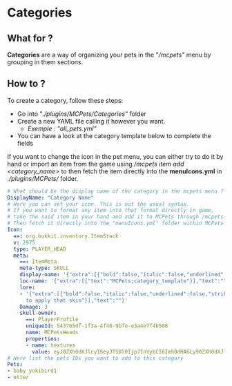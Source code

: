 # Categories

## What for ?

**Categories** are a way of organizing your pets in the "_/mcpets"_ menu by grouping in them sections.

## How to ?

To create a category, follow these steps:

* Go into "_./plugins/MCPets/Categories"_ folder
* Create a new YAML file calling it however you want.
  * _Exemple : "all\_pets.yml"_
* You can have a look at the category template below to complete the fields

If you want to change the icon in the pet menu, you can either try to do it by hand or import an item from the game using _/mcpets item add \<category\_name>_ to then fetch the item directly into the **menuIcons.yml** in _./plugins/MCPets/_ folder.

```yaml
# What should be the display name of the category in the mcpets menu ?
DisplayName: "Category Name"
# Here you can set your icon. This is not the usual syntax.
# If you want to format any item into that format directly in game,
# take the said item in your hand and add it to MCPets through /mcpets item add <category_name>
# Then fetch it directly into the "menuIcons.yml" folder within MCPets folder
Icon:
  ==: org.bukkit.inventory.ItemStack
  v: 2975
  type: PLAYER_HEAD
  meta:
    ==: ItemMeta
    meta-type: SKULL
    display-name: '{"extra":[{"bold":false,"italic":false,"underlined":false,"strikethrough":false,"obfuscated":false,"color":"gold","text":"category_template"}],"text":""}'
    loc-name: '{"extra":[{"text":"MCPets;category_template"}],"text":""}'
    lore:
    - '{"extra":[{"bold":false,"italic":false,"underlined":false,"strikethrough":false,"obfuscated":false,"color":"gray","text":"Click
      to apply that skin"}],"text":""}'
    Damage: 3
    skull-owner:
      ==: PlayerProfile
      uniqueId: 543765df-1f3a-4f48-9bfe-e3a4e7f4b508
      name: MCPetsHeads
      properties:
      - name: textures
        value: eyJ0ZXh0dXJlcyI6eyJTS0lOIjp7InVybCI6Imh0dHA6Ly90ZXh0dXJlcy5taW5lY3JhZnQubmV0L3RleHR1cmUvYzhmM2Q3NjkxZDZkNWQ1NDZjM2NmMjIyNDNiM2U4MzA5YTEwNzAxMWYyZWU5Mzg0OGIxZThjNjU3NjgxYTU2ZCJ9fX0=
# Here list the pets IDs you want to add to this category
Pets:
- baby_yokibird1
- otter
```
